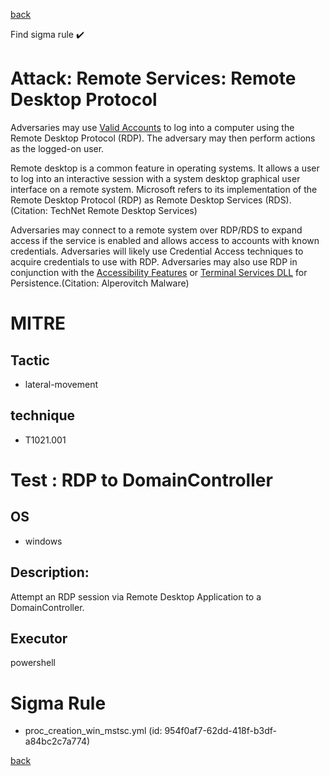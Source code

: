 
[back](../index.md)

Find sigma rule :heavy_check_mark: 

# Attack: Remote Services: Remote Desktop Protocol 

Adversaries may use [Valid Accounts](https://attack.mitre.org/techniques/T1078) to log into a computer using the Remote Desktop Protocol (RDP). The adversary may then perform actions as the logged-on user.

Remote desktop is a common feature in operating systems. It allows a user to log into an interactive session with a system desktop graphical user interface on a remote system. Microsoft refers to its implementation of the Remote Desktop Protocol (RDP) as Remote Desktop Services (RDS).(Citation: TechNet Remote Desktop Services) 

Adversaries may connect to a remote system over RDP/RDS to expand access if the service is enabled and allows access to accounts with known credentials. Adversaries will likely use Credential Access techniques to acquire credentials to use with RDP. Adversaries may also use RDP in conjunction with the [Accessibility Features](https://attack.mitre.org/techniques/T1546/008) or [Terminal Services DLL](https://attack.mitre.org/techniques/T1505/005) for Persistence.(Citation: Alperovitch Malware)

# MITRE
## Tactic
  - lateral-movement


## technique
  - T1021.001


# Test : RDP to DomainController
## OS
  - windows


## Description:
Attempt an RDP session via Remote Desktop Application to a DomainController.


## Executor
powershell

# Sigma Rule
 - proc_creation_win_mstsc.yml (id: 954f0af7-62dd-418f-b3df-a84bc2c7a774)



[back](../index.md)
